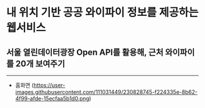 # 내 위치 기반 공공 와이파이 정보를 제공하는 웹서비스
## 서울 열린데이터광장 Open API를 활용해, 근처 와이파이를 20개 보여주기

*****

- 홈화면
(https://user-images.githubusercontent.com/111031449/230828745-f224335e-8b62-4f99-afde-15ecfaa5b1d0.png)

